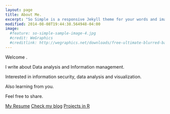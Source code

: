 ```yaml
---
layout: page
title: About Me. 
excerpt: "So Simple is a responsive Jekyll theme for your words and images."
modified: 2014-08-08T19:44:38.564948-04:00
image:
  #feature: so-simple-sample-image-4.jpg
  #credit: WeGraphics
  #creditlink: http://wegraphics.net/downloads/free-ultimate-blurred-background-pack/
---
```


Welcome . 

I write about Data analysis and Information management.

Interested in information security, data analysis and visualization.

Also learning from you. 

Feel free to share.

<a markdown="0" href="{{ site.url }}/Resume" class="btn">My Resume</a> <a markdown="0" href="{{ site.url }}/Blog" class="btn">Check my blog</a> <a markdown="0" href="{{ site.url }}/R-projects" class="btn">Projects in R</a>


